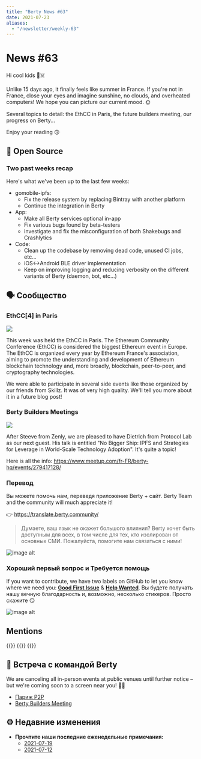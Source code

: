 ```yaml
---
title: "Berty News #63"
date: 2021-07-23
aliases:
  - "/newsletter/weekly-63"
---
```


# News #63

Hi cool kids 🏴☠️

Unlike 15 days ago, it finally feels like summer in France. If you're not in France, close your eyes and imagine sunshine, no clouds, and overheated computers! We hope you can picture our current mood. 🌞

Several topics to detail: the EthCC in Paris, the future builders meeting, our progress on Berty...

Enjoy your reading 🙃


## 🚀 Open Source


### Two past weeks recap

Here's what we've been up to the last few weeks:


* gomobile-ipfs:
    * Fix the release system by replacing Bintray with another platform
    * Continue the integration in Berty
* App:
    * Make all Berty services optional in-app
    * Fix various bugs found by beta-testers
    * investigate and fix the misconfiguration of both Shakebugs and Crashlytics
* Code:
    * Clean up the codebase by removing dead code, unused CI jobs, etc...
    * iOS<->Android BLE driver implementation
    * Keep on improving logging and reducing verbosity on the different variants of Berty (daemon, bot, etc...)


## 🗣️ Сообщество

### EthCC[4] in Paris


![](https://i.imgur.com/bvKIEQZ.png)


This week was held the EthCC in Paris. The Ethereum Community Conference (EthCC) is considered the biggest Ethereum event in Europe. The EthCC is organized every year by Ethereum France's association, aiming to promote the understanding and development of Ethereum blockchain technology and, more broadly, blockchain, peer-to-peer, and cryptography technologies.

We were able to participate in several side events like those organized by our friends from Skillz. It was of very high quality. We'll tell you more about it in a future blog post!


### Berty Builders Meetings


![](https://i.imgur.com/DJgQqTO.png)

After Steeve from Zenly, we are pleased to have Dietrich from Protocol Lab as our next guest.  His talk is entitled "No Bigger Ship: IPFS and Strategies for Leverage in World-Scale Technology Adoption". It's quite a topic!

Here is all the info: https://www.meetup.com/fr-FR/berty-hq/events/279417128/


### Перевод

Вы можете помочь нам, переведя приложение Berty + сайт. Berty Team and the community will much appreciate it!

👉 https://translate.berty.community/

> Думаете, ваш язык не окажет большого влияния? Berty хочет быть доступным для всех, в том числе для тех, кто изолирован от основных СМИ. Пожалуйста, помогите нам связаться с ними!

![image alt](https://media.giphy.com/media/26BRDvCpnEukGhmHC/giphy.gif)

### Хороший первый вопрос и Требуется помощь

If you want to contribute, we have two labels on GitHub to let you know where we need you: [**Good First Issue**](https://github.com/issues?q=is%3Aissue+is%3Aopen+org%3Aberty+label%3A%22good+first+issue%22+sort%3Aupdated-desc) & [**Help Wanted**](https://github.com/issues?q=is%3Aissue+is%3Aopen+org%3Aberty+label%3A%22help+wanted%22+sort%3Aupdated-desc+). Вы будете получать нашу вечную благодарность и, возможно, несколько стикеров. Просто скажите 😏

![image alt](https://media.giphy.com/media/14jQC2AONxNBHq/giphy.gif)

## Mentions


{{<tweet id="1417423940545400861">}}
{{<tweet id="1417391226211418116">}}
{{<tweet id="1415287165974614019">}}



## 🎉 Встреча с командой Berty

We are canceling all in-person events at public venues until further notice – but we're coming soon to a screen near you! 🚧🚧

* [Париж P2P](https://p2p.paris/)
* [Berty Builders Meeting](https://www.meetup.com/berty-hq/)

## ⚙️ Недавние изменения

* **Прочтите наши последние еженедельные примечания:**
    * [2021-07-19](https://github.com/berty/community/blob/master/meeting-notes/2021/Q2/2021-07-19--staff-team-weekly-sync.md)
    * [2021-07-12](https://github.com/berty/community/blob/master/meeting-notes/2021/Q2/2021-07-12--staff-team-weekly-sync.md)

